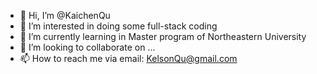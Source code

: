 - 👋 Hi, I’m @KaichenQu
- 👀 I’m interested in doing some full-stack coding
- 🌱 I’m currently learning in Master program of Northeastern University
- 💞️ I’m looking to collaborate on ...
- 📫 How to reach me via email: KelsonQu@gmail.com



<!---
KaichenQu/KaichenQu is a ✨ special

✨ repository because its `README.md` (this file) appears on your GitHub profile.
You can click the Preview link to take a look at your changes.
--->
